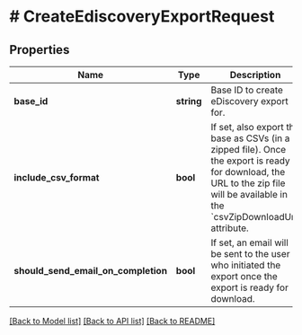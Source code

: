 # # CreateEdiscoveryExportRequest

## Properties

Name | Type | Description | Notes
------------ | ------------- | ------------- | -------------
**base_id** | **string** | Base ID to create eDiscovery export for. |
**include_csv_format** | **bool** | If set, also export the base as CSVs (in a zipped file). Once the export is ready for download, the URL to the zip file will be available in the &#x60;csvZipDownloadUrl&#x60; attribute. | [optional]
**should_send_email_on_completion** | **bool** | If set, an email will be sent to the user who initiated the export once the export is ready for download. | [optional]

[[Back to Model list]](../../README.md#models) [[Back to API list]](../../README.md#endpoints) [[Back to README]](../../README.md)

